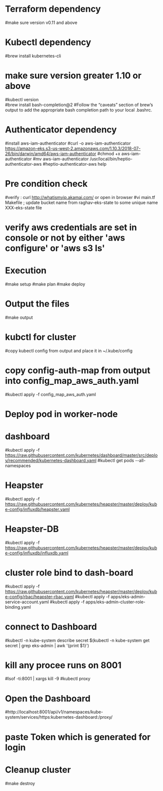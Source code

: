 # Terraform dependency 
#make sure version v0.11 and above 

# Kubectl dependency
#brew install kubernetes-cli
# make sure version greater 1.10 or above 
#kubectl version  
#brew install bash-completion@2
#Follow the “caveats” section of brew’s output to add the appropriate bash completion path to your local .bashrc.

# Authenticator dependency
#install aws-iam-authenticator
#curl -o aws-iam-authenticator https://amazon-eks.s3-us-west-2.amazonaws.com/1.10.3/2018-07-26/bin/darwin/amd64/aws-iam-authenticator
#chmod +x aws-iam-authenticator
#mv aws-iam-authenticator /usr/local/bin/heptio-authenticator-aws
#heptio-authenticator-aws help

# Pre condition check
#verify : curl http://whatismyip.akamai.com/  or open in browser
#vi main.tf Makefile ; update bucket name from raghav-eks-state to some unique name XXX-eks-state file
# verify aws credentials are set in console or not by either 'aws configure' or 'aws s3 ls'   


# Execution
#make setup
#make plan 
#make deploy

# Output the files
#make output

# kubctl for cluster 
#copy kubectl config from output and place it in ~/.kube/config

# copy config-auth-map from output into config_map_aws_auth.yaml 
#kubectl apply -f config_map_aws_auth.yaml

# Deploy pod in worker-node
# dashboard
#kubectl apply -f https://raw.githubusercontent.com/kubernetes/dashboard/master/src/deploy/recommended/kubernetes-dashboard.yaml
#kubectl get pods --all-namespaces

# Heapster
#kubectl apply -f https://raw.githubusercontent.com/kubernetes/heapster/master/deploy/kube-config/influxdb/heapster.yaml

# Heapster-DB
#kubectl apply -f https://raw.githubusercontent.com/kubernetes/heapster/master/deploy/kube-config/influxdb/influxdb.yaml

# cluster role bind to dash-board
#kubectl apply -f https://raw.githubusercontent.com/kubernetes/heapster/master/deploy/kube-config/rbac/heapster-rbac.yaml
#kubectl apply -f apps/eks-admin-service-account.yaml
#kubectl apply -f apps/eks-admin-cluster-role-binding.yaml


# connect to Dashboard
#kubectl -n kube-system describe secret $(kubectl -n kube-system get secret | grep eks-admin | awk '{print $1}')

# kill any procee runs on 8001
#lsof -ti:8001 | xargs kill -9
#kubectl proxy

# Open the Dashboard
#http://localhost:8001/api/v1/namespaces/kube-system/services/https:kubernetes-dashboard:/proxy/

# paste Token which is generated for login

# Cleanup cluster
#make destroy
